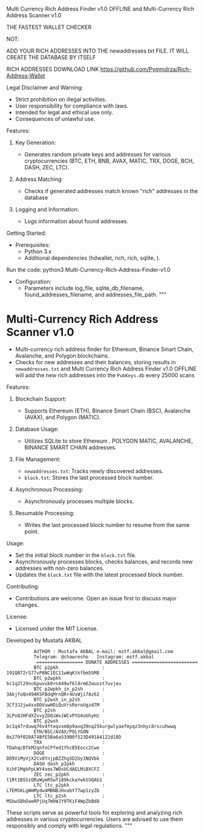  Multi Currency Rich Address Finder v1.0 OFFLINE  and  Multi-Currency Rich Address Scanner v1.0 

 
THE FASTEST WALLET CHECKER


NOT:

ADD YOUR RICH ADDRESSES INTO THE newaddresses.txt FILE. IT WILL CREATE THE DATABASE BY ITSELF 

RICH ADDRESSES DOWNLOAD LINK https://github.com/Pymmdrza/Rich-Address-Wallet


Legal Disclaimer and Warning:
- Strict prohibition on illegal activities.
- User responsibility for compliance with laws.
- Intended for legal and ethical use only.
- Consequences of unlawful use.

Features:
1. Key Generation:
   - Generates random private keys and addresses for various cryptocurrencies (BTC, ETH, BNB, AVAX, MATIC, TRX, DOGE, BCH, DASH, ZEC, LTC).
   
2. Address Matching:
   - Checks if generated addresses match known "rich" addresses in the database

3. Logging and Information:
   - Logs information about found addresses.

Getting Started:
- Prerequisites:
  - Python 3.x
  - Additional dependencies (hdwallet, rich, rich, sqlite, ).

Run the code:
python3 Multi-Currency-Rich-Address-Finder-v1.0


- Configuration:
  - Parameters include log_file, sqlite_db_filename, found_addresses_filename, and addresses_file_path.
"""

# Multi-Currency Rich Address Scanner v1.0


- Multi-currency rich address finder for Ethereum, Binance Smart Chain, Avalanche, and Polygon blockchains.
- Checks for new addresses and their balances, storing results in `newaddresses.txt` and  Multi Currency Rich Address Finder v1.0 OFFLINE will add the new rich addresses into the `PubKeys.db` every 25000 scans

Features:
1. Blockchain Support:
   - Supports Ethereum (ETH), Binance Smart Chain (BSC), Avalanche (AVAX), and Polygon (MATIC).

2. Database Usage:
   - Utilizes SQLite to store Ethereum , POLYGON MATIC, AVALANCHE, BINANCE SMART CHAIN addresses.

3. File Management:
   - `newaddresses.txt`: Tracks newly discovered addresses.
   - `block.txt`: Stores the last processed block number.

4. Asynchronous Processing:
   - Asynchronously processes multiple blocks.

5. Resumable Processing:
   - Writes the last processed block number to resume from the same point.

Usage:
- Set the initial block number in the `block.txt` file.
- Asynchronously processes blocks, checks balances, and records new addresses with non-zero balances.
- Updates the `block.txt` file with the latest processed block number.

Contributing:
- Contributions are welcome. Open an issue first to discuss major changes.

License:
- Licensed under the MIT License.


Developed by Mustafa AKBAL 



              AUTHOR : Mustafa AKBAL e-mail: mstf.akbal@gmail.com 
              Telegram: @chawresho   Instagram: mstf.akbal
               ================= DONATE ADDRESSES ========================
              BTC p2pkh                : 191QB72rS77vP8NC1EC11wWqKtkfbm5SM8
              BTC p2wpkh               : bc1q2l29nc6puvuk0rn449wf6l8rm62wuxst7uvjeu
              BTC p2wpkh_in_p2sh       : 3AkjfoQn494K5FBdqMrnQRr4UsWji7Az62
              BTC p2wsh_in_p2sh        : 3Cf3J2jw4xx8DVuwHDiQuVrsRoroUgzd7M
              BTC p2sh                 : 3LPo8JHFdXZxvyZDQiWxiWCvPYU4oUhyHz
              BTC p2wsh                : bc1q47rduwq76v4fteqvxm8p9axq39nq25kurgwlyaefmyqz3nhyc8rscuhwwq
              ETH/BSC/AVAX/POLYGON     : 0x279f020A74BfE5Ba6a539B0f523D491A4122d18D
              TRX                      : TDahqcDTkM2qnfoCPfed1YhcB5Eocc2Cwe
              DOGE                     : DD9ViMyVjX2Cv8YnjpBZZhgSD2Uy1NQVbk
              DASH dash_p2pkh          : XihF1MgkPpLWY4xms7WDsUCdAELMiBXCFZ
              ZEC zec_p2pkh            : t1Rt1BSSzQRuWymR5wf189kckaYwkSSQAb1
              LTC ltc_p2pkh            : LTEMSKLgWmMydw4MBNBJHxabY77wp1zyZ6
              LTC ltc_p2sh             : MSbwSBhDaeRPjUq7WbWJY9TKiF4WpZbBd8




These scripts serve as powerful tools for exploring and analyzing rich addresses in various cryptocurrencies. Users are advised to use them responsibly and comply with legal regulations.
"""
